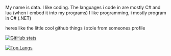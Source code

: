 My name is data.
I like coding.
The languages i code in are mostly C# and lua (when i embed it into my programs)
I like programming, i mostly program in C# (.NET)

heres like the little cool github things i stole from someones profile

[![GitHub stats](https://github-readme-stats.vercel.app/api?username=kinexdev)](https://github.com/anuraghazra/github-readme-stats)

[![Top Langs](https://github-readme-stats.vercel.app/api/top-langs/?username=kinexdev)](https://github.com/anuraghazra/github-readme-stats)
